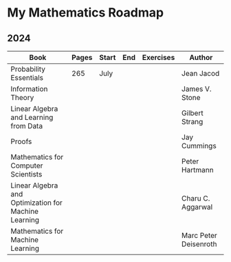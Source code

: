 # My Mathematics Roadmap

## 2024

| Book | Pages | Start | End | Exercises | Author |
|----------|----------|----------|----------|----------|----------|
| Probability Essentials | 265 | July |  |  |Jean Jacod |
| Information Theory |  | | |  | James V. Stone |
| Linear Algebra and Learning from Data |  |   |   |  | Gilbert Strang |
| Proofs | |   |   |  | Jay Cummings |
| Mathematics for Computer Scientists |  |  |  |  |Peter Hartmann |
| Linear Algebra and Optimization for Machine Learning | |   |   |  | Charu C. Aggarwal |
| Mathematics for Machine Learning |  |  |  |  | Marc Peter Deisenroth |
